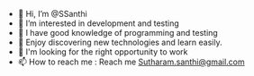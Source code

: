 - 👋 Hi, I’m @SSanthi
- 👀 I’m interested in development and testing
- 🌱 I have good knowledge of programming and testing
- 🌱 Enjoy discovering new technologies and learn easily.
- 💞️ I'm looking for the right opportunity to work
- 📫 How to reach me : Reach me Sutharam.santhi@gmail.com

<!---
SSanthi/SSanthi is a ✨ special ✨ repository because its `README.md` (this file) appears on your GitHub profile.
You can click the Preview link to take a look at your changes.
--->
